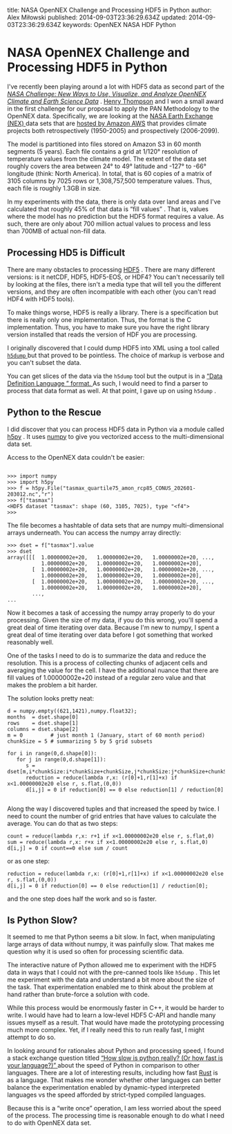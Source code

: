 title: NASA OpenNEX Challenge and Processing HDF5 in Python
author: Alex Miłowski
published: 2014-09-03T23:36:29.634Z
updated: 2014-09-03T23:36:29.634Z
keywords: OpenNEX
          NASA
          HDF
          Python

# NASA OpenNEX Challenge and Processing HDF5 in Python

I've recently been playing around a lot with HDF5 data as second part of the [<cite>NASA Challenge: New Ways to Use, Visualize, and Analyze OpenNEX Climate and Earth Science Data</cite>](https://www.innocentive.com/ar/challenge/9933584) . [Henry Thompson](http://www.ltg.ed.ac.uk/~ht/)  and I won a small award in the first challenge for our proposal to apply the PAN Methodology to the OpenNEX data.  Specifically, we are looking at the [NASA Earth Exchange (NEX) ](https://nex.nasa.gov/nex/static/htdocs/site/extra/opennex/) data sets that are [hosted by Amazon AWS](https://aws.amazon.com/nasa/nex/) that provides climate projects both retrospectively (1950-2005) and prospectively (2006-2099). 

The model is partitioned into files stored on Amazon S3 in 60 month segments (5 years). Each file contains a grid at 1/120° resolution of temperature values from the climate model.  The extent of the data set roughly covers the area between 24° to 49° latitude and -127° to -66° longitude (think: North America). In total, that is 60 copies of a matrix of 3105 columns by 7025 rows or 1,308,757,500 temperature values. Thus, each file is roughly 1.3GB in size. 

In my experiments with the data, there is only data over land areas and I've calculated that roughly 45% of that data is  “fill values” . That is, values where the model has no prediction but the HDF5 format requires a value. As such, there are only about 700 million actual values to process and less than 700MB of actual non-fill data. 

## Processing HD5 is Difficult

There are many obstacles to processing [HDF5](http://www.hdfgroup.org/HDF5/) . There are many different versions: is it netCDF, HDF5, HDF5-EOS, or HDF4? You can't necessarily tell by looking at the files, there isn't a media type that will tell you the different versions, and they are often incompatible with each other (you can't read HDF4 with HDF5 tools). 

To make things worse, HDF5 is really a library. There is a specification but there is really only one implementation. Thus, the format is the C implementation.  Thus, you have to make sure you have the right library version installed that reads the version of HDF you are processing. 

I originally discovered that I could dump HDF5 into XML using a tool called [`h5dump` ](http://www.hdfgroup.org/HDF5/doc/RM/Tools.html#Tools-Dump) but that proved to be pointless.  The choice of markup is verbose and you can't subset the data. 

You can get slices of the data via the `h5dump` tool but the output is in a [ “Data Definition Language ” format. ](http://www.hdfgroup.org/HDF5/doc/ddl.html) As such, I would need to find a parser to process that data format as well.  At that point, I gave up on using `h5dump` .



## Python to the Rescue

I did discover that you can process HDF5 data in Python via a module called [h5py](http://www.h5py.org) . It uses [numpy](http://www.numpy.org) to give you vectorized access to the multi-dimensional data set. 

Access to the OpenNEX data couldn't be easier:

```

>>> import numpy
>>> import h5py
>>> f = h5py.File("tasmax_quartile75_amon_rcp85_CONUS_202601-203012.nc","r")
>>> f["tasmax"]
<HDF5 dataset "tasmax": shape (60, 3105, 7025), type "<f4">
>>> 

```
The file becomes a hashtable of data sets that are numpy multi-dimensional arrays underneath. You can access the numpy array directly: 

```
>>> dset = f["tasmax"].value
>>> dset
array([[[  1.00000002e+20,   1.00000002e+20,   1.00000002e+20, ...,
           1.00000002e+20,   1.00000002e+20,   1.00000002e+20],
        [  1.00000002e+20,   1.00000002e+20,   1.00000002e+20, ...,
           1.00000002e+20,   1.00000002e+20,   1.00000002e+20],
        [  1.00000002e+20,   1.00000002e+20,   1.00000002e+20, ...,
           1.00000002e+20,   1.00000002e+20,   1.00000002e+20],
        ..., 
...

```
Now it becomes a task of accessing the numpy array properly to do your processing. Given the size of my data, if you do this wrong, you'll spend a great deal of time iterating over data. Because I'm new to numpy, I spent a great deal of time iterating over data before I got something that worked reasonably well. 

One of the tasks I need to do is to summarize the data and reduce the resolution. This is a process of collecting chunks of adjacent cells and averaging the value for the cell. I have the additional nuance that there are fill values of 1.00000002e+20 instead of a regular zero value and that makes the problem a bit harder. 

The solution looks pretty neat:

```
d = numpy.empty((621,1421),numpy.float32);
months  = dset.shape[0]
rows    = dset.shape[1]
columns = dset.shape[2]
m = 0         # just month 1 (January, start of 60 month period)
chunkSize = 5 # summarizing 5 by 5 grid subsets

for i in range(0,d.shape[0]):
   for j in range(0,d.shape[1]):
      s = dset[m,i*chunkSize:i*chunkSize+chunkSize,j*chunkSize:j*chunkSize+chunkSize]
      reduction = reduce(lambda r,x: (r[0]+1,r[1]+x) if x<1.00000002e20 else r, s.flat,(0,0))
      d[i,j] = 0 if reduction[0] == 0 else reduction[1] / reduction[0]


```
Along the way I discovered tuples and that increased the speed by twice. I need to count the number of grid entries that have values to calculate the average. You can do that as two steps: 

```
count = reduce(lambda r,x: r+1 if x<1.00000002e20 else r, s.flat,0)
sum = reduce(lambda r,x: r+x if x<1.00000002e20 else r, s.flat,0)
d[i,j] = 0 if count==0 else sum / count
```
or as one step:

```
reduction = reduce(lambda r,x: (r[0]+1,r[1]+x) if x<1.00000002e20 else r, s.flat,(0,0))
d[i,j] = 0 if reduction[0] == 0 else reduction[1] / reduction[0];
```
and the one step does half the work and so is faster.



## Is Python Slow?

It seemed to me that Python seems a bit slow.  In fact, when manipulating large arrays of data without numpy, it was painfully slow.  That makes me question why it is used so often for processing scientific data. 

The interactive nature of Python allowed me to experiment with the HDF5 data in ways that I could not with the pre-canned tools like `h5dump` .  This let me experiment with the data and understand a bit more about the size of the task.  That experimentation enabled me to think about the problem at hand rather than brute-force a solution with code. 

While this process would be enormously faster in C++, it would be harder to write.  I would have had to learn a low-level HDF5 C-API and handle many issues myself as a result.  That would have made the prototyping processing much more complex.  Yet, if I really need this to run really fast, I might attempt to do so. 

In looking around for rationales about Python and processing speed, I found a stack exchange question titled [ “How slow is python really? (Or how fast is your language?)” ](http://codegolf.stackexchange.com/questions/26323/how-slow-is-python-really-or-how-fast-is-your-language) about the speed of Python in comparison to other languages.  There are a lot of interesting results, including how fast [Rust](http://www.rust-lang.org) is as a language. That makes me wonder whether other languages can better balance the experimentation enabled by dynamic-typed interpreted languages vs the speed afforded by strict-typed compiled languages. 

Because this is a  “write once” operation, I am less worried about the speed of the process.  The processing time is reasonable enough to do what I need to do with OpenNEX data set. 





